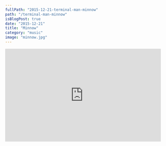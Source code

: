 ```yaml
---
fullPath: "2015-12-21-terminal-man-minnow"
path: "/terminal-man-minnow"
isBlogPost: true
date: "2015-12-21"
title: "Minnow"
category: "music"
image: "minnow.jpg"
---
```


<iframe width="100%" height="300" scrolling="no" frameborder="no" src="https://w.soundcloud.com/player/?url=https%3A//api.soundcloud.com/tracks/238473937&amp;color=%2300cc11&amp;auto_play=false&amp;hide_related=false&amp;show_comments=true&amp;show_user=true&amp;show_reposts=false&amp;visual=true"></iframe>